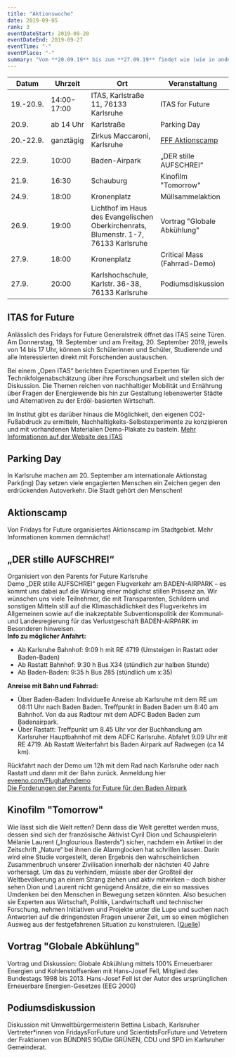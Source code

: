 ```yaml
---
title: "Aktionswoche"
date: 2019-09-05
rank: 3
eventDateStart: 2019-09-20
eventDateEnd: 2019-09-27
eventTime: "-"
eventPlace: "-"
summary: "Vom **20.09.19** bis zum **27.09.19** findet wie (wie in anderen vielen Städten) eine Fridays for Future Aktionswoche statt."
---
```

Datum       |       Uhrzeit         |       Ort         |       Veranstaltung
------------|-----------------------|-------------------|---------------------------
19.-20.9.   |       14:00-17:00     |   ITAS, Karlstraße 11, 76133 Karlsruhe |       ITAS for Future
20.9.       |       ab 14 Uhr       |   Karlstraße      |       Parking Day
20.-22.9.   |       ganztägig       |   Zirkus Maccaroni, Karlsruhe               |       [FFF Aktionscamp](/event/aktionscamp/)
22.9.       |       10:00           |   Baden-Airpark   |       „DER stille AUFSCHREI“
21.9.       |       16:30           |   Schauburg       |       Kinofilm "Tomorrow"
24.9.       |       18:00           |   Kronenplatz     |       Müllsammelaktion
26.9.       |       19:00           |   Lichthof im Haus des Evangelischen Oberkirchenrats, Blumenstr. 1-7, 76133 Karlsruhe   | Vortrag "Globale Abkühlung"
27.9.       |       18:00           |   Kronenplatz     |       Critical Mass (Fahrrad-Demo)
27.9.       |       20:00           |   Karlshochschule, Karlstr. 36-38, 76133 Karlsruhe         |       Podiumsdiskussion


## ITAS for Future
Anlässlich des Fridays for Future Generalstreik öffnet das ITAS seine Türen. Am Donnerstag, 19. September und am Freitag, 20. September 2019, jeweils von 14 bis 17 Uhr, können sich Schülerinnen und Schüler, Studierende und alle Interessierten direkt mit Forschenden austauschen.

Bei einem „Open ITAS“ berichten Expertinnen und Experten für Technikfolgenabschätzung über ihre Forschungsarbeit und stellen sich der Diskussion. Die Themen reichen von nachhaltiger Mobilität und Ernährung über Fragen der Energiewende bis hin zur Gestaltung lebenswerter Städte und Alternativen zu der Erdöl-basierten Wirtschaft.

Im Institut gibt es darüber hinaus die Möglichkeit, den eigenen CO2-Fußabdruck zu ermitteln, Nachhaltigkeits-Selbstexperimente zu konzipieren und mit vorhandenen Materialien Demo-Plakate zu basteln.
[Mehr Informationen auf der Website des ITAS](https://www.itas.kit.edu/itasforfuture)

## Parking Day
In Karlsruhe machen am 20. September am  internationale Aktionstag Park(ing) Day setzen viele engagierten Menschen ein Zeichen gegen den erdrückenden Autoverkehr. Die Stadt gehört den Menschen!

## Aktionscamp
Von Fridays for Future organisiertes Aktionscamp im Stadtgebiet. Mehr Informationen kommen demnächst!

## „DER stille AUFSCHREI“
Organisiert von den Parents for Future Karlsruhe  
Demo „DER stille AUFSCHREI“ gegen Flugverkehr am BADEN-AIRPARK – es kommt uns dabei auf die Wirkung einer möglichst stillen Präsenz an. Wir wünschen uns viele Teilnehmer, die mit Transparenten, Schildern und sonstigen Mitteln still auf die Klimaschädlichkeit des Flugverkehrs im Allgemeinen sowie auf die inakzeptable Subventionspolitik der Kommunal- und Landesregierung für das Verlustgeschäft BADEN-AIRPARK im Besonderen hinweisen.  
**Info zu möglicher Anfahrt:**  

- Ab Karlsruhe Bahnhof: 9:09 h mit RE 4719 (Umsteigen in Rastatt oder Baden-Baden)
- Ab Rastatt Bahnhof: 9:30 h Bus X34 (stündlich zur halben Stunde)
- Ab Baden-Baden: 9:35 h Bus 285 (stündlich um x:35)  

**Anreise mit Bahn und Fahrrad:**  

- Über Baden-Baden: Individuelle Anreise ab Karlsruhe mit dem RE um 08:11 Uhr nach Baden Baden. Treffpunkt in Baden Baden um 8:40 am Bahnhof. Von da aus Radtour mit dem ADFC Baden Baden zum Badenairpark.
- Über Rastatt: Treffpunkt um 8.45 Uhr vor der Buchhandlung am Karlsruher Hauptbahnhof mit dem ADFC Karlsruhe. Abfahrt 9.09 Uhr mit RE 4719. Ab Rastatt Weiterfahrt bis Baden Airpark auf Radwegen (ca 14 km).

Rückfahrt nach der Demo um 12h mit dem Rad nach Karlsruhe oder nach Rastatt und dann mit der Bahn zurück.
Anmeldung hier [eveeno.com/Flughafendemo](https://eveeno.com/Flughafendemo)  
[Die Forderungen der Parents for Future für den Baden Airpark](https://wechange.de/project/parentsforfuture-karlsruhe/file/forderungenfkb22092019pdf/download)

## Kinofilm "Tomorrow"
Wie lässt sich die Welt retten? Denn dass die Welt gerettet werden muss, dessen sind sich der französische Aktivist Cyril Dion und Schauspielerin Mélanie Laurent („Inglourious Basterds“) sicher, nachdem ein Artikel in der Zeitschrift „Nature“ bei ihnen die Alarmglocken hat schrillen lassen. Darin wird eine Studie vorgestellt, deren Ergebnis den wahrscheinlichen Zusammenbruch unserer Zivilisation innerhalb der nächsten 40 Jahre vorhersagt. Um das zu verhindern, müsste aber der Großteil der Weltbevölkerung an einem Strang ziehen und aktiv mitwirken – doch bisher sehen Dion und Laurent nicht genügend Ansätze, die ein so massives Umdenken bei den Menschen in Bewegung setzen könnten. Also besuchen sie Experten aus Wirtschaft, Politik, Landwirtschaft und technischer Forschung, nehmen Initiativen und Projekte unter die Lupe und suchen nach Antworten auf die dringendsten Fragen unserer Zeit, um so einen möglichen Ausweg aus der festgefahrenen Situation zu konstruieren. 
([Quelle](http://www.filmstarts.de/kritiken/229903.html))

## Vortrag "Globale Abkühlung"
Vortrag und Diskussion: Globale Abkühlung mittels 100% Erneuerbarer Energien und Kohlenstoffsenken mit Hans-Josef Fell, Mitglied des Bundestags 1998 bis 2013.
Hans-Josef Fell ist der Autor des ursprünglichen Erneuerbare Energien-Gesetzes (EEG 2000)

## Podiumsdiskussion
Diskussion mit Umweltbürgermeisterin Bettina Lisbach, Karlsruher Vertreter*innen von FridaysForFuture und ScientistsForFuture und Vetretern der Fraktionen von BÜNDNIS 90/Die GRÜNEN, CDU und SPD im Karlsruher Gemeinderat. 
